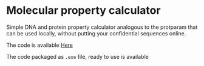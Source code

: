<h1> Molecular property calculator </h1>
<p> Simple DNA and protein property calculator analogous to the protparam that can be used locally, without putting your confidential sequences online. </p>
<p> The code is available <a href = "https://github.com/anasgri/molecular_calculator/blob/171fb2fdb2f6eb08da8cc42d969cb6b056b49b8c/Molecular_property_calculator.py"> Here </a></p>
<p> The code packaged as <code>.exe</code> file, ready to use is available </p>

